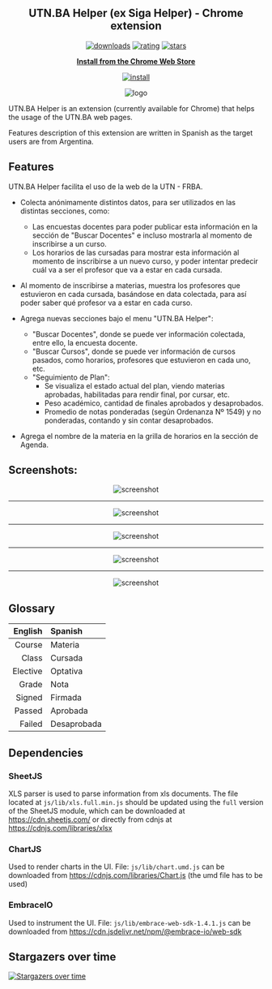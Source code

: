 <h2 align="center">UTN.BA Helper (ex Siga Helper) - Chrome extension</h2>

<p align="center">
	<a href="https://chromewebstore.google.com/detail/utnba-helper-ex-siga-help/jdgdheoeghamkhfppapjchbojhehimpe"><img src="https://img.shields.io/chrome-web-store/users/jdgdheoeghamkhfppapjchbojhehimpe.svg" alt="downloads"></a>
	<a href="https://chromewebstore.google.com/detail/utnba-helper-ex-siga-help/jdgdheoeghamkhfppapjchbojhehimpe"><img src="https://img.shields.io/chrome-web-store/rating/jdgdheoeghamkhfppapjchbojhehimpe.svg" alt="rating"></a>
	<a href="https://chromewebstore.google.com/detail/utnba-helper-ex-siga-help/jdgdheoeghamkhfppapjchbojhehimpe"><img src="https://img.shields.io/chrome-web-store/stars/jdgdheoeghamkhfppapjchbojhehimpe.svg" alt="stars"></a>
</p>
<p align="center"><a href="https://chromewebstore.google.com/detail/utnba-helper-ex-siga-help/jdgdheoeghamkhfppapjchbojhehimpe"><b>Install from the Chrome Web Store</b></a></p>
<p align="center"><a href="https://chromewebstore.google.com/detail/utnba-helper-ex-siga-help/jdgdheoeghamkhfppapjchbojhehimpe"><img src="https://img.shields.io/chrome-web-store/v/jdgdheoeghamkhfppapjchbojhehimpe.svg" alt="install"></a></p>
<p align="center"><img src="https://github.com/pablomatiasgomez/utn.ba-helper/raw/master/images/icons/icon128.png" alt="logo"></p>

UTN.BA Helper is an extension (currently available for Chrome) that helps the usage of the UTN.BA web pages.

Features description of this extension are written in Spanish as the target users are from Argentina.

## Features

UTN.BA Helper facilita el uso de la web de la UTN - FRBA.

- Colecta anónimamente distintos datos, para ser utilizados en las distintas secciones, como:
    - Las encuestas docentes para poder publicar esta información en la sección de "Buscar Docentes" e incluso mostrarla al momento de inscribirse a un curso.
    - Los horarios de las cursadas para mostrar esta información al momento de inscribirse a un nuevo curso, y poder intentar predecir cuál va a ser el profesor que va a estar en cada cursada.

- Al momento de inscribirse a materias, muestra los profesores que estuvieron en cada cursada, basándose en data colectada, para así poder saber qué profesor va a estar en cada curso.

- Agrega nuevas secciones bajo el menu "UTN.BA Helper":
    - "Buscar Docentes", donde se puede ver información colectada, entre ello, la encuesta docente.
    - "Buscar Cursos", donde se puede ver información de cursos pasados, como horarios, profesores que estuvieron en cada uno, etc.
    - "Seguimiento de Plan":
        - Se visualiza el estado actual del plan, viendo materias aprobadas, habilitadas para rendir final, por cursar, etc.
        - Peso académico, cantidad de finales aprobados y desaprobados.
        - Promedio de notas ponderadas (según Ordenanza Nº 1549) y no ponderadas, contando y sin contar desaprobados.

- Agrega el nombre de la materia en la grilla de horarios en la sección de Agenda.

## Screenshots:

<p align="center"><img src="https://github.com/pablomatiasgomez/utn.ba-helper/raw/master/screenshots/BuscarCursos.png" alt="screenshot"></p>

---

<p align="center"><img src="https://github.com/pablomatiasgomez/utn.ba-helper/raw/master/screenshots/BuscarDocentes.png" alt="screenshot"></p>

---

<p align="center"><img src="https://github.com/pablomatiasgomez/utn.ba-helper/raw/master/screenshots/SeguimientoPlan.png" alt="screenshot"></p>

---

<p align="center"><img src="https://github.com/pablomatiasgomez/utn.ba-helper/raw/master/screenshots/PreInscripcion.png" alt="screenshot"></p>

---

<p align="center"><img src="https://github.com/pablomatiasgomez/utn.ba-helper/raw/master/screenshots/Horarios.png" alt="screenshot"></p>

## Glossary

|  English | Spanish     |
|---------:|:------------|
|   Course | Materia     |
|    Class | Cursada     |
| Elective | Optativa    |
|    Grade | Nota        |
|   Signed | Firmada     |
|   Passed | Aprobada    |
|   Failed | Desaprobada |

## Dependencies

### SheetJS

XLS parser is used to parse information from xls documents. The file located at `js/lib/xls.full.min.js` should be
updated using the `full` version of the SheetJS module, which can be downloaded at https://cdn.sheetjs.com/ or directly
from cdnjs at https://cdnjs.com/libraries/xlsx

### ChartJS

Used to render charts in the UI.
File: `js/lib/chart.umd.js` can be downloaded from https://cdnjs.com/libraries/Chart.js (the umd file has to be used)

### EmbraceIO

Used to instrument the UI.
File: `js/lib/embrace-web-sdk-1.4.1.js` can be downloaded from https://cdn.jsdelivr.net/npm/@embrace-io/web-sdk


## Stargazers over time
[![Stargazers over time](https://starchart.cc/pablomatiasgomez/utn.ba-helper.svg?variant=adaptive)](https://starchart.cc/pablomatiasgomez/utn.ba-helper)
